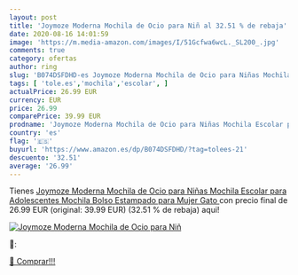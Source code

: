 ```yaml
---
layout: post
title: 'Joymoze Moderna Mochila de Ocio para Niñ al 32.51 % de rebaja'
date: 2020-08-16 14:01:59
image: 'https://m.media-amazon.com/images/I/51Gcfwa6wcL._SL200_.jpg'
comments: true
category: ofertas
author: ring
slug: 'B074DSFDHD-es Joymoze Moderna Mochila de Ocio para Niñas Mochila Escolar...'
tags: [ 'tole.es','mochila','escolar', ]
actualPrice: 26.99 EUR
currency: EUR
price: 26.99
comparePrice: 39.99 EUR
prodname: 'Joymoze Moderna Mochila de Ocio para Niñas Mochila Escolar para Adolescentes Mochila Bolso Estampado para Mujer  Gato '
country: 'es'
flag: '🇪🇸'
buyurl: 'https://www.amazon.es/dp/B074DSFDHD/?tag=tolees-21'
descuento: '32.51'
average: '26.99'
---
```


Tienes [Joymoze Moderna Mochila de Ocio para Niñas Mochila Escolar para Adolescentes Mochila Bolso Estampado para Mujer  Gato ](https://www.amazon.es/dp/B074DSFDHD/?tag=tolees-21) con precio final de  26.99 EUR (original: 39.99 EUR) (32.51 %  de rebaja) aqui!

[![Joymoze Moderna Mochila de Ocio para Niñ](https://m.media-amazon.com/images/I/51Gcfwa6wcL._SL200_.jpg)](https://www.amazon.es/dp/B074DSFDHD/?tag=tolees-21)

🔎:


[🛒 Comprar!!!](https://www.amazon.es/dp/B074DSFDHD/?tag=tolees-21)
